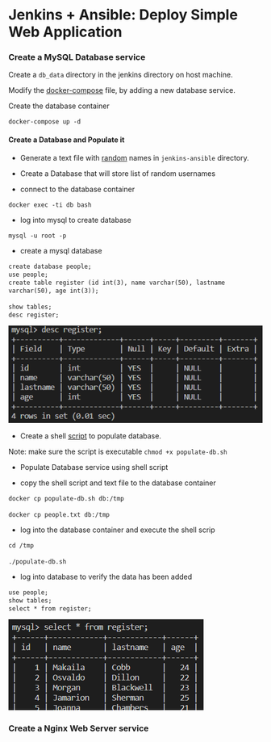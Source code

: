 # Jenkins + Ansible: Deploy Simple Web Application

### Create a MySQL Database service

Create a `db_data` directory in the jenkins directory on host machine.

Modify the [docker-compose](https://github.com/Kolawole-Ikeoluwa-Joshua/auto-m8/blob/606231e853a57762e7cb6c8f28923b016ccc084a/scripts/docker-compose.yml) file, by adding a new database service.

Create the database container
```
docker-compose up -d
```

#### Create a Database and Populate it
- Generate a text file with [random](https://github.com/Kolawole-Ikeoluwa-Joshua/auto-m8/blob/main/scripts/db_host/random-name.txt) names in `jenkins-ansible` directory.

- Create a Database that will store list of random usernames

* connect to the database container 
```
docker exec -ti db bash
```
* log into mysql to create database
```
mysql -u root -p
```
* create a mysql database
```
create database people;
use people;
create table register (id int(3), name varchar(50), lastname varchar(50), age int(3));

show tables;
desc register;
```
![people-db](https://github.com/Kolawole-Ikeoluwa-Joshua/auto-m8/blob/main/docs/images/people%20database.png)


- Create a shell [script](https://github.com/Kolawole-Ikeoluwa-Joshua/auto-m8/blob/main/scripts/db_host/populate-db.sh) to populate database.

Note: make sure the script is executable `chmod +x populate-db.sh`

- Populate Database service using shell script

* copy the shell script and text file to the database container
```
docker cp populate-db.sh db:/tmp

docker cp people.txt db:/tmp
```
* log into the database container and execute the shell scrip
```
cd /tmp

./populate-db.sh
```
* log into database to verify the data has been added
```
use people;
show tables;
select * from register;
```
![populated-db](https://github.com/Kolawole-Ikeoluwa-Joshua/auto-m8/blob/main/docs/images/populated%20database.png)

### Create a Nginx Web Server service